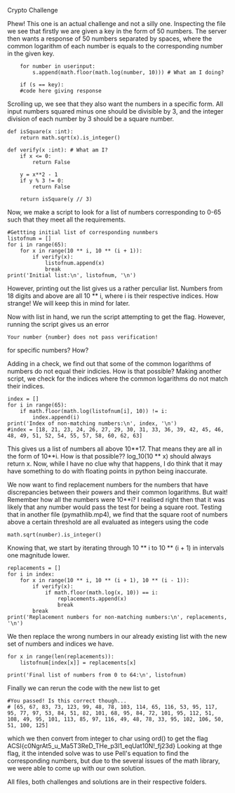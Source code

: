 Crypto Challenge

Phew! This one is an actual challenge and not a silly one. Inspecting the file we see that firstly we are given a key in the form of 50 numbers. The server then wants a response of 50 numbers separated by spaces, where the common logarithm of each number is equals to the corresponding number in the given key. 
```
    for number in userinput:
        s.append(math.floor(math.log(number, 10))) # What am I doing?
        
    if (s == key):
    #code here giving response
```


Scrolling up, we see that they also want the numbers in a specific form. All input numbers squared minus one should be divisible by 3, and the integer division of each number by 3 should be a square number.
```
def isSquare(x :int):
    return math.sqrt(x).is_integer()

def verify(x :int): # What am I?
    if x <= 0:
        return False
    
    y = x**2 - 1
    if y % 3 != 0:
        return False
    
    return isSquare(y // 3)
```

Now, we make a script to look for a list of numbers corresponding to 0-65 such that they meet all the requirements. 
```
#Gettting initial list of corresponding nunmbers
listofnum = []
for i in range(65):
    for x in range(10 ** i, 10 ** (i + 1)):
        if verify(x):
            listofnum.append(x)
            break
print('Initial list:\n', listofnum, '\n')
```

However, printing out the list gives us a rather perculiar list. Numbers from 18 digits and above are all 10 ** i, where i is their respective indices. How strange! We will keep this in mind for later. 

Now with list in hand, we run the script attempting to get the flag. However, running the script gives us an error
```
Your number {number} does not pass verification!
```
for specific numbers? How?

Adding in a check, we find out that some of the common logarithms of numbers do not equal their indicies. How is that possible? 
Making another script, we check for the indices where the common logarithms do not match their indices. 
```
index = []
for i in range(65):
    if math.floor(math.log(listofnum[i], 10)) != i:
        index.append(i)
print('Index of non-matching numbers:\n', index, '\n')
#index = [18, 21, 23, 24, 26, 27, 29, 30, 31, 33, 36, 39, 42, 45, 46, 48, 49, 51, 52, 54, 55, 57, 58, 60, 62, 63]
```
This gives us a list of numbers all above 10**17. That means they are all in the form of 10\*\*i. How is that possible?? log_10(10 \*\* x) should always return x. Now, while I have no clue why that happens, I do think that it may have something to do with floating points in python being inaccurate.




We now want to find replacement numbers for the numbers that have discrepancies between their powers and their common logarithms. But wait! Remember how all the numbers were 10**i? I realised right then that it was likely that any number would pass the test for being a square root. Testing that in another file (pymathlib.mp4), we find that the square root of numbers above a certain threshold are all evaluated as integers using the code
```
math.sqrt(number).is_integer()
``` 

Knowing that, we start by iterating through 10 ** i to 10 ** (i + 1) in intervals one magnitude lower.
```
replacements = []
for i in index:
    for x in range(10 ** i, 10 ** (i + 1), 10 ** (i - 1)):
        if verify(x):
            if math.floor(math.log(x, 10)) == i:
                replacements.append(x)
                break
        break
print('Replacement numbers for non-matching numbers:\n', replacements, '\n')
```
We then replace the wrong numbers in our already existing list with the new set of numbers and indices we have.
``` 
for x in range(len(replacements)):
    listofnum[index[x]] = replacements[x]

print('Final list of numbers from 0 to 64:\n', listofnum)
```

Finally we can rerun the code with the new list to get 
```
#You passed! Is this correct though...
# [65, 67, 83, 73, 123, 99, 48, 78, 103, 114, 65, 116, 53, 95, 117, 95, 77, 97, 53, 84, 51, 82, 101, 68, 95, 84, 72, 101, 95, 112, 51, 108, 49, 95, 101, 113, 85, 97, 116, 49, 48, 78, 33, 95, 102, 106, 50, 51, 100, 125]
```
which we then convert from integer to char using ord() to get the flag ACSI{c0NgrAt5_u_Ma5T3ReD_THe_p3l1_eqUat10N!_fj23d}
Looking at thge flag, it the intended solve was to use Pell's equation to find the corresponding numbers, but due to the several issues of the math library, we were able to come up with our own solution.


All files, both challenges and solutions are in their respective folders.
